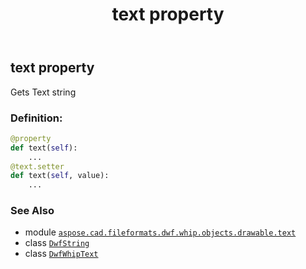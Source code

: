 ﻿---
title: text property
second_title: Aspose.CAD for Python via .NET API References
description: 
type: docs
weight: 160
url: /python-net/aspose.cad.fileformats.dwf.whip.objects.drawable.text/dwfwhiptext/text/
is_root: false
---

## text property


Gets Text string
### Definition:
```python
@property
def text(self):
    ...
@text.setter
def text(self, value):
    ...
```

### See Also
* module [`aspose.cad.fileformats.dwf.whip.objects.drawable.text`](../../)
* class [`DwfString`](/cad/python-net/aspose.cad.fileformats.dwf.whip.objects/dwfstring)
* class [`DwfWhipText`](/cad/python-net/aspose.cad.fileformats.dwf.whip.objects.drawable.text/dwfwhiptext)
